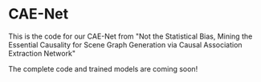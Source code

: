 # CAE-Net

This is the code for our CAE-Net from "Not the Statistical Bias, Mining the Essential Causality for Scene Graph Generation via Causal Association Extraction Network"

The complete code and trained models are coming soon!
